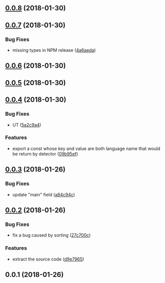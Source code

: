 <a name="0.0.8"></a>
## [0.0.8](https://github.com/ulivz/program-language-detector/compare/v0.0.7...v0.0.8) (2018-01-30)



<a name="0.0.7"></a>
## [0.0.7](https://github.com/ulivz/program-language-detector/compare/v0.0.6...v0.0.7) (2018-01-30)


### Bug Fixes

* missing types in NPM release ([4a6aeda](https://github.com/ulivz/program-language-detector/commit/4a6aeda))



<a name="0.0.6"></a>
## [0.0.6](https://github.com/ulivz/program-language-detector/compare/v0.0.5...v0.0.6) (2018-01-30)



<a name="0.0.5"></a>
## [0.0.5](https://github.com/ULIVZ/program-language-detector/compare/v0.0.4...v0.0.5) (2018-01-30)



<a name="0.0.4"></a>
## [0.0.4](https://github.com/ULIVZ/program-language-detector/compare/v0.0.3...v0.0.4) (2018-01-30)


### Bug Fixes

* UT ([5a2c9a4](https://github.com/ULIVZ/program-language-detector/commit/5a2c9a4))


### Features

* export a const whose key and value are both language name that would be return by detector ([09b95ef](https://github.com/ULIVZ/program-language-detector/commit/09b95ef))



<a name="0.0.3"></a>
## [0.0.3](https://github.com/ULIVZ/program-language-detector/compare/v0.0.2...v0.0.3) (2018-01-26)


### Bug Fixes

* update "main" field ([a84c94c](https://github.com/ULIVZ/program-language-detector/commit/a84c94c))



<a name="0.0.2"></a>
## [0.0.2](https://github.com/ULIVZ/program-language-detector/compare/v0.0.1...v0.0.2) (2018-01-26)


### Bug Fixes

* fix a bug caused by sorting ([27c700c](https://github.com/ULIVZ/program-language-detector/commit/27c700c))


### Features

* extract the source code ([d9e7965](https://github.com/ULIVZ/program-language-detector/commit/d9e7965))



<a name="0.0.1"></a>
## 0.0.1 (2018-01-26)



